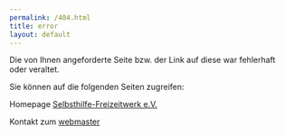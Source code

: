 ```yaml
---
permalink: /404.html
title: error
layout: default
---
```


<script type="text/javascript">
if (window.location = "http://www.a-freizeiten.de/defaultsite") {
   window.location.href = 'http://www.a-freizeiten.de/freizeittermine'; 
}
</script>

Die von Ihnen angeforderte Seite bzw. der Link auf diese war fehlerhaft oder veraltet.

Sie können auf die folgenden Seiten zugreifen:

Homepage [Selbsthilfe-Freizeitwerk e.V.](http://www.selbsthilfe-freizeitwerk.de)

Kontakt zum [webmaster](mailto:webmaster@a-freizeiten.de)
